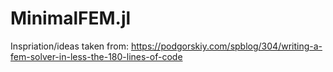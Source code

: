 # MinimalFEM.jl

Inspriation/ideas taken from: https://podgorskiy.com/spblog/304/writing-a-fem-solver-in-less-the-180-lines-of-code
